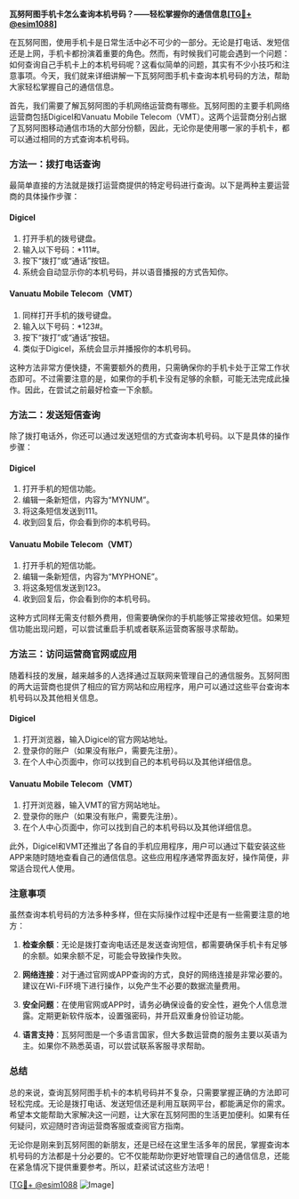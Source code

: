 **瓦努阿图手机卡怎么查询本机号码？——轻松掌握你的通信信息[[TG💪+ @esim1088](https://t.me/s/esim1088)]**

在瓦努阿图，使用手机卡是日常生活中必不可少的一部分。无论是打电话、发短信还是上网，手机卡都扮演着重要的角色。然而，有时候我们可能会遇到一个问题：如何查询自己手机卡上的本机号码呢？这看似简单的问题，其实有不少小技巧和注意事项。今天，我们就来详细讲解一下瓦努阿图手机卡查询本机号码的方法，帮助大家轻松掌握自己的通信信息。

首先，我们需要了解瓦努阿图的手机网络运营商有哪些。瓦努阿图的主要手机网络运营商包括Digicel和Vanuatu Mobile Telecom（VMT）。这两个运营商分别占据了瓦努阿图移动通信市场的大部分份额，因此，无论你是使用哪一家的手机卡，都可以通过相同的方式查询本机号码。

### 方法一：拨打电话查询

最简单直接的方法就是拨打运营商提供的特定号码进行查询。以下是两种主要运营商的具体操作步骤：

#### Digicel
1. 打开手机的拨号键盘。
2. 输入以下号码：*111#。
3. 按下“拨打”或“通话”按钮。
4. 系统会自动显示你的本机号码，并以语音播报的方式告知你。

#### Vanuatu Mobile Telecom（VMT）
1. 同样打开手机的拨号键盘。
2. 输入以下号码：*123#。
3. 按下“拨打”或“通话”按钮。
4. 类似于Digicel，系统会显示并播报你的本机号码。

这种方法非常方便快捷，不需要额外的费用，只需确保你的手机卡处于正常工作状态即可。不过需要注意的是，如果你的手机卡没有足够的余额，可能无法完成此操作。因此，在尝试之前最好检查一下余额。

### 方法二：发送短信查询

除了拨打电话外，你还可以通过发送短信的方式查询本机号码。以下是具体的操作步骤：

#### Digicel
1. 打开手机的短信功能。
2. 编辑一条新短信，内容为“MYNUM”。
3. 将这条短信发送到111。
4. 收到回复后，你会看到你的本机号码。

#### Vanuatu Mobile Telecom（VMT）
1. 打开手机的短信功能。
2. 编辑一条新短信，内容为“MYPHONE”。
3. 将这条短信发送到123。
4. 收到回复后，你会看到你的本机号码。

这种方式同样无需支付额外费用，但需要确保你的手机能够正常接收短信。如果短信功能出现问题，可以尝试重启手机或者联系运营商客服寻求帮助。

### 方法三：访问运营商官网或应用

随着科技的发展，越来越多的人选择通过互联网来管理自己的通信服务。瓦努阿图的两大运营商也提供了相应的官方网站和应用程序，用户可以通过这些平台查询本机号码以及其他相关信息。

#### Digicel
1. 打开浏览器，输入Digicel的官方网站地址。
2. 登录你的账户（如果没有账户，需要先注册）。
3. 在个人中心页面中，你可以找到自己的本机号码以及其他详细信息。

#### Vanuatu Mobile Telecom（VMT）
1. 打开浏览器，输入VMT的官方网站地址。
2. 登录你的账户（如果没有账户，需要先注册）。
3. 在个人中心页面中，你可以找到自己的本机号码以及其他详细信息。

此外，Digicel和VMT还推出了各自的手机应用程序，用户可以通过下载安装这些APP来随时随地查看自己的通信信息。这些应用程序通常界面友好，操作简便，非常适合现代人使用。

### 注意事项

虽然查询本机号码的方法多种多样，但在实际操作过程中还是有一些需要注意的地方：

1. **检查余额**：无论是拨打查询电话还是发送查询短信，都需要确保手机卡有足够的余额。如果余额不足，可能会导致操作失败。
   
2. **网络连接**：对于通过官网或APP查询的方式，良好的网络连接是非常必要的。建议在Wi-Fi环境下进行操作，以免产生不必要的数据流量费用。

3. **安全问题**：在使用官网或APP时，请务必确保设备的安全性，避免个人信息泄露。定期更新软件版本，设置强密码，并开启双重身份验证功能。

4. **语言支持**：瓦努阿图是一个多语言国家，但大多数运营商的服务主要以英语为主。如果你不熟悉英语，可以尝试联系客服寻求帮助。

### 总结

总的来说，查询瓦努阿图手机卡的本机号码并不复杂，只需要掌握正确的方法即可轻松完成。无论是拨打电话、发送短信还是利用互联网平台，都能满足你的需求。希望本文能帮助大家解决这一问题，让大家在瓦努阿图的生活更加便利。如果有任何疑问，欢迎随时咨询运营商客服或查阅官方指南。

无论你是刚来到瓦努阿图的新朋友，还是已经在这里生活多年的居民，掌握查询本机号码的方法都是十分必要的。它不仅能帮助你更好地管理自己的通信信息，还能在紧急情况下提供重要参考。所以，赶紧试试这些方法吧！

[[TG💪+ @esim1088](https://t.me/s/esim1088) ![Image](https://i.postimg.cc/4NQfJmqS/Snipaste-2025-05-13-00-14-12.png)]